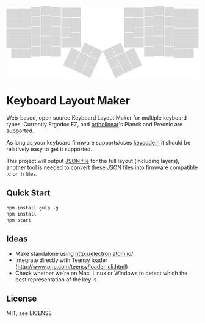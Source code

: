 ![ergodox](resources/ergodox.png)

# Keyboard Layout Maker
Web-based, open source Keyboard Layout Maker for multiple keyboard types.
Currently Ergodox EZ, and [ortholinear](http://ortholinearkeyboards.com)'s Planck and Preonic are supported.

As long as your keyboard firmware supports/uses [keycode.h](keycode.h) it should be relatively easy to get it supported. 

This project will output [JSON file](keyboard_layout.json) for the full layout (including layers),
another tool is needed to convert these JSON files into firmware compatible .c or .h files. 

## Quick Start

    npm install gulp -g
    npm install
    npm start

## Ideas

- Make standalone using http://electron.atom.io/
- Integrate directly with Teensy loader (http://www.pjrc.com/teensy/loader_cli.html)
- Check whether we're on Mac, Linux or Windows to detect which the best representation of the key is.

## License

MIT, see LICENSE